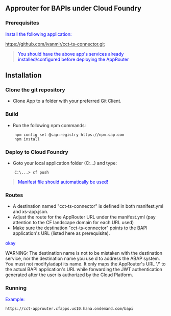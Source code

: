 ## Approuter for BAPIs under Cloud Foundry

### Prerequisites

Install the following application:
 
https://github.com/ivanmir/cct-ts-connector.git

> You should have the above app's services already installed/configured before deploying the AppRouter

## Installation

### Clone the git repository
- Clone App to a folder with your preferred Git Client.

### Build
- Run the following npm commands:

```
    npm config set @sap:registry https://npm.sap.com
    npm install
```

### Deploy to Cloud Foundry
- Goto your local application folder (C:\...) and type:

```
    C:\...> cf push
```
> Manifest file should automatically be used!

### Routes
- A destination named "cct-ts-connector" is defined in both  manifest.yml and xs-app.json.
- Adjust the route for the AppRouter URL under the manifest.yml (pay attention to the CF landscape domain for each URL used)
- Make sure the destination "cct-ts-connector" points to the BAPI application's URL (listed here as prerequisite).

<style
  type="text/css">
h1 {color:red;}

p {color:blue;}
</style>
<p>okay</p>

  <text font-size="16" x="10" y="20" style="text-align: justify">
    <tspan style="text-align: justify" fill="red">WARNING: </tspan>
    <tspan style="text-align: justify" fill="red">The destination name is not to be mistaken with the destination service, nor the destination name you use d to address the ABAP system.</tspan>
    <tspan style="text-align: justify" fill="red">You must not modify/adapt its name. It only maps the AppRouter's URL '/' to the actual BAPI application's URL while forwarding the JWT authentication generated after the user is authorized by the Cloud Platform.</tspan>
  </text>
</svg>

### Running

Example:

```
https://cct-approuter.cfapps.us10.hana.ondemand.com/bapi
```
